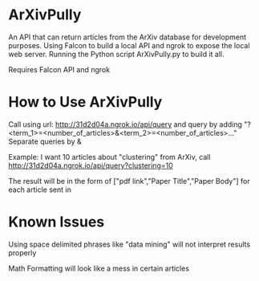 # ArXivPully
An API that can return articles from the ArXiv database for development purposes. Using Falcon to build a local API and ngrok to expose the local web server. Running the Python script ArXivPully.py to build it all.

Requires Falcon API and ngrok

# How to Use ArXivPully
Call using url: http://31d2d04a.ngrok.io/api/query and query by adding "?<term_1>=<number_of_articles>&<term_2>=<number_of_articles>..."
Separate queries by &


Example: I want 10 articles about "clustering" from ArXiv, call http://31d2d04a.ngrok.io/api/query?clustering=10 

The result will be in the form of ["pdf link","Paper Title","Paper Body"] for each article sent in

# Known Issues
Using space delimited phrases like "data mining" will not interpret results properly

Math Formatting will look like a mess in certain articles

